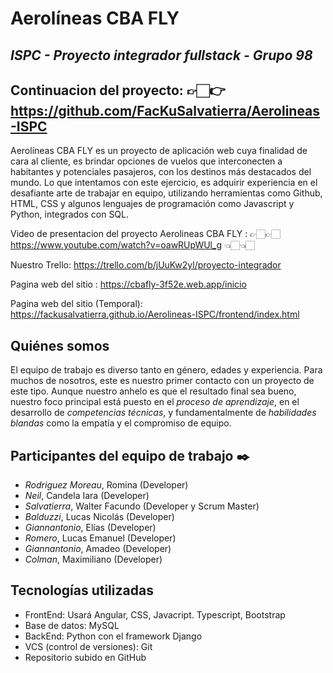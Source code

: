 # Aerolíneas CBA FLY
## _ISPC - Proyecto integrador fullstack - Grupo 98_

## Continuacion del proyecto: 👉🏻👉 https://github.com/FacKuSalvatierra/Aerolineas-ISPC

Aerolíneas CBA FLY es un proyecto de aplicación web cuya finalidad de cara al cliente, es brindar opciones de vuelos que interconecten a habitantes y potenciales pasajeros, con los destinos más destacados del mundo. 
Lo que intentamos con este ejercicio, es adquirir experiencia en el desafiante arte de trabajar en equipo, utilizando herramientas como Github, HTML, CSS y algunos lenguajes de programación como Javascript y Python, integrados con SQL. 

Video de presentacion del proyecto Aerolineas CBA FLY : 👉🏻👉🏻  https://www.youtube.com/watch?v=oawRUpWUl_g 👈🏻👈🏻

Nuestro Trello: https://trello.com/b/jUuKw2yl/proyecto-integrador 

Pagina web del sitio : https://cbafly-3f52e.web.app/inicio

Pagina web del sitio (Temporal): https://fackusalvatierra.github.io/Aerolineas-ISPC/frontend/index.html


## Quiénes somos
El equipo de trabajo es diverso tanto en género, edades y experiencia. Para muchos de nosotros, este es nuestro primer contacto con un proyecto de este tipo. Aunque nuestro anhelo es que el resultado final sea bueno, nuestro foco principal está puesto en el _proceso de aprendizaje_, en el desarrollo de _competencias técnicas_, y fundamentalmente de _habilidades blandas_ como la empatía y el compromiso de equipo. 

## Participantes del equipo de trabajo ✒️
* _Rodriguez Moreau_, Romina (Developer)  
* _Neil_, Candela Iara (Developer)  
* _Salvatierra_, Walter Facundo (Developer y Scrum Master)  
* _Balduzzi_, Lucas Nicolás (Developer)  
* _Giannantonio_, Elías (Developer)  
* _Romero_, Lucas Emanuel (Developer)  
* _Giannantonio_, Amadeo (Developer)  
* _Colman_, Maximiliano (Developer)  

## Tecnologías utilizadas
* FrontEnd: Usará Angular, CSS, Javacript. Typescript, Bootstrap
* Base de datos: MySQL
* BackEnd: Python con el framework Django
* VCS (control de versiones): Git
* Repositorio subido en GitHub
